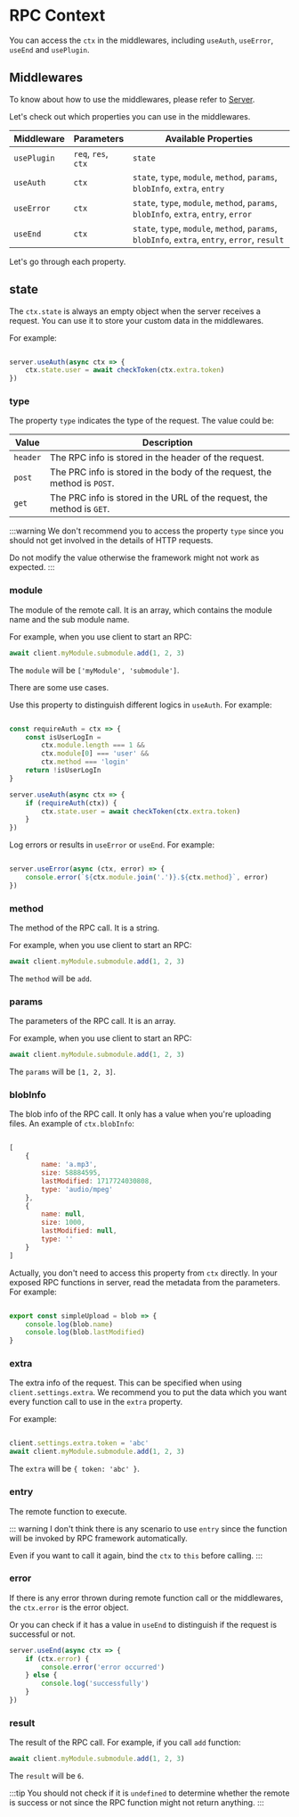 # RPC Context

You can access the `ctx` in the middlewares, including `useAuth`, `useError`, `useEnd` and `usePlugin`.

## Middlewares

To know about how to use the middlewares, please refer to [Server](./server).

Let's check out which properties you can use in the middlewares.

| Middleware | Parameters | Available Properties |
| --- | --- | --- |
| `usePlugin` | `req`, `res`, `ctx` | `state` |
| `useAuth` | `ctx` | `state`, `type`, `module`, `method`, `params`, `blobInfo`, `extra`, `entry` |
| `useError` | `ctx` | `state`, `type`, `module`, `method`, `params`, `blobInfo`, `extra`, `entry`, `error` |
| `useEnd` | `ctx` | `state`, `type`, `module`, `method`, `params`, `blobInfo`, `extra`, `entry`, `error`, `result` |

Let's go through each property.

## state

The `ctx.state` is always an empty object when the server receives a request. You can use it to store your custom data in the middlewares.

For example:

```javascript

server.useAuth(async ctx => {
    ctx.state.user = await checkToken(ctx.extra.token)
})

```

### type

The property `type` indicates the type of the request. The value could be:

| Value | Description |
| --- | --- |
| `header` | The RPC info is stored in the header of the request. |
| `post` | The PRC info is stored in the body of the request, the method is `POST`. |
| `get` | The PRC info is stored in the URL of the request, the method is `GET`. |

:::warning
We don't recommend you to access the property `type` since you should not get involved in the details of HTTP requests.

Do not modify the value otherwise the framework might not work as expected.
:::


### module

The module of the remote call. It is an array, which contains the module name and the sub module name.

For example, when you use client to start an RPC:

```javascript
await client.myModule.submodule.add(1, 2, 3)
```

The `module` will be `['myModule', 'submodule']`.

There are some use cases.

Use this property to distinguish different logics in `useAuth`. For example:

```javascript

const requireAuth = ctx => {
    const isUserLogIn =
        ctx.module.length === 1 &&
        ctx.module[0] === 'user' &&
        ctx.method === 'login'
    return !isUserLogIn
}

server.useAuth(async ctx => {
    if (requireAuth(ctx)) {
        ctx.state.user = await checkToken(ctx.extra.token)
    }
})

```

Log errors or results in `useError` or `useEnd`. For example:

```javascript

server.useError(async (ctx, error) => {
    console.error(`${ctx.module.join('.')}.${ctx.method}`, error)
})

```

### method

The method of the RPC call. It is a string.

For example, when you use client to start an RPC:

```javascript
await client.myModule.submodule.add(1, 2, 3)
```

The `method` will be `add`.

### params

The parameters of the RPC call. It is an array.

For example, when you use client to start an RPC:

```javascript
await client.myModule.submodule.add(1, 2, 3)
```

The `params` will be `[1, 2, 3]`.

### blobInfo

The blob info of the RPC call. It only has a value when you're uploading files. An example of `ctx.blobInfo`:

```javascript

[
    {
        name: 'a.mp3',
        size: 58884595,
        lastModified: 1717724030808,
        type: 'audio/mpeg'
    },
    {
        name: null,
        size: 1000,
        lastModified: null,
        type: ''
    }
]

```

Actually, you don't need to access this property from `ctx` directly. In your exposed RPC functions in server, read the metadata from the parameters. For example:

```javascript

export const simpleUpload = blob => {
    console.log(blob.name)
    console.log(blob.lastModified)
}

```

### extra

The extra info of the request. This can be specified when using `client.settings.extra`. We recommend you to put the data which you want every function call to use
 in the `extra` property.

For example:

```javascript

client.settings.extra.token = 'abc'
await client.myModule.submodule.add(1, 2, 3)

```

The `extra` will be `{ token: 'abc' }`.

### entry

The remote function to execute.

::: warning
I don't think there is any scenario to use `entry` since the function will be invoked by RPC framework automatically.

Even if you want to call it again, bind the `ctx` to `this` before calling.
:::

### error

If there is any error thrown during remote function call or the middlewares, the `ctx.error` is the error object.

Or you can check if it has a value in `useEnd` to distinguish if the request is successful or not.

```javascript
server.useEnd(async ctx => {
    if (ctx.error) {
        console.error('error occurred')
    } else {
        console.log('successfully')
    }
})
```

### result

The result of the RPC call. For example, if you call `add` function:

```javascript
await client.myModule.submodule.add(1, 2, 3)
```

The `result` will be `6`.

:::tip
You should not check if it is `undefined` to determine whether the remote is success or not since the RPC function might not return anything.
:::